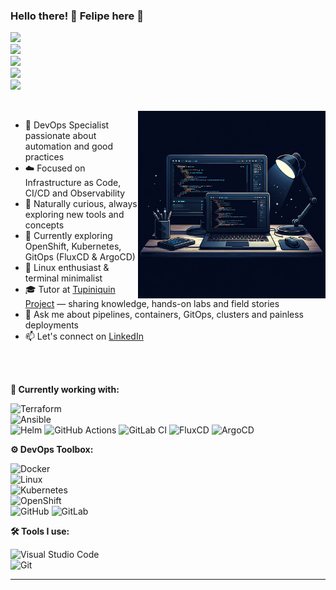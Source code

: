 ### Hello there! 👋 Felipe here 🚀

[<img src="https://img.shields.io/badge/%F0%9F%9A%80-DevOps-blue?style=flat&color=grey"/>](#)  
[<img src="https://img.shields.io/badge/%F0%9F%92%BB-Infrastructure-blue?style=flat&color=grey"/>](#)  
[<img src="https://img.shields.io/badge/%F0%9F%94%8C-Automation-blue?style=flat&color=grey"/>](#)  
[<img src="https://img.shields.io/badge/%F0%9F%8E%A7-Podcasts-blue?style=flat&color=grey"/>](#)  
[<img src="https://img.shields.io/badge/%F0%9F%8F%9B️-Coffee-blue?style=flat&color=grey"/>](#)

<br>
<img src="https://raw.githubusercontent.com/felipecezaar/felipecezaar/refs/heads/main/images/computer-illustration-code.png" alt="ilustração de um computador" min-width="300px" max-width="300px" width="300px" align="right">


- 🧰 DevOps Specialist passionate about automation and good practices  
- ☁️ Focused on Infrastructure as Code, CI/CD and Observability  
- 🧠 Naturally curious, always exploring new tools and concepts  
- 📍 Currently exploring OpenShift, Kubernetes, GitOps (FluxCD & ArgoCD)  
- 🐧 Linux enthusiast & terminal minimalist  
- 🎓 Tutor at [Tupiniquin Project](https://tupiniquin.github.io/) — sharing knowledge, hands-on labs and field stories  
- 💬 Ask me about pipelines, containers, GitOps, clusters and painless deployments  
- 📫 Let's connect on [LinkedIn](https://www.linkedin.com/in/felipecezar88/)
    

<br>
<br>

**💼 Currently working with:**  

![Terraform](https://img.shields.io/badge/-Terraform-333333?style=flat&logo=terraform)  
![Ansible](https://img.shields.io/badge/-Ansible-333333?style=flat&logo=ansible)  
![Helm](https://img.shields.io/badge/-Helm-333333?style=flat&logo=helm)
![GitHub Actions](https://img.shields.io/badge/-GitHub%20Actions-333333?style=flat&logo=githubactions)
![GitLab CI](https://img.shields.io/badge/-GitLab%20CI-333333?style=flat&logo=gitlab)
![FluxCD](https://img.shields.io/badge/-FluxCD-333333?style=flat&logo=flux)
![ArgoCD](https://img.shields.io/badge/-ArgoCD-333333?style=flat&logo=argo)

**⚙️ DevOps Toolbox:**  

![Docker](https://img.shields.io/badge/-Docker-333333?style=flat&logo=docker)   
![Linux](https://img.shields.io/badge/-Linux-333333?style=flat&logo=linux)  
![Kubernetes](https://img.shields.io/badge/-Kubernetes-333333?style=flat&logo=kubernetes)  
![OpenShift](https://img.shields.io/badge/-OpenShift-333333?style=flat&logo=redhatopenshift)  
![GitHub](https://img.shields.io/badge/-GitHub-333333?style=flat&logo=github)
![GitLab](https://img.shields.io/badge/-GitLab-333333?style=flat&logo=gitlab)
 

**🛠️ Tools I use:**  

![Visual Studio Code](https://img.shields.io/badge/-Visual%20Studio%20Code-333333?style=flat&logo=visual-studio-code&logoColor=007ACC)    
![Git](https://img.shields.io/badge/-Git-333333?style=flat&logo=git)

---
